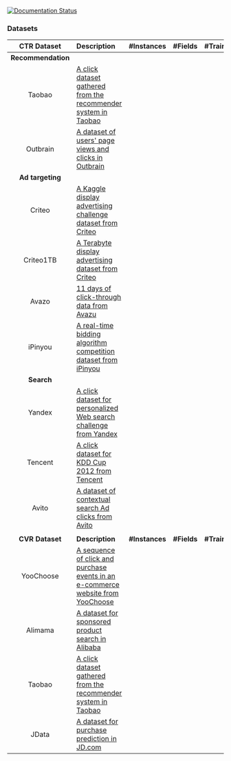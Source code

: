 [![Documentation Status](https://readthedocs.org/projects/deepctr/badge/?version=latest)](https://deepctr.readthedocs.io/en/latest/?badge=latest)



### Datasets
| CTR Dataset | Description | #Instances | #Fields | #Train | #Validate | #Test | 
| :-----: |:------------|-----------:| -------:|-------:|----------:|------:|
| **Recommendation** |
| Taobao   | [A click dataset gathered from the recommender system in Taobao](https://tianchi.aliyun.com/datalab/dataSet.html?dataId=408) | | | | ||
| Outbrain  | [A dataset of users' page views and clicks in Outbrain](https://www.kaggle.com/c/outbrain-click-prediction/data) | | | | ||
| **Ad targeting** |
| Criteo  | [A Kaggle display advertising challenge dataset from Criteo](https://www.kaggle.com/c/criteo-display-ad-challenge/data) | | | | ||
| Criteo1TB  | [A Terabyte display advertising dataset from Criteo](http://labs.criteo.com/2013/12/download-terabyte-click-logs-2/) | | | | ||
| Avazo  | [11 days of click-through data from Avazu](https://www.kaggle.com/c/avazu-ctr-prediction/data) | | | | ||
| iPinyou  | [A real-time bidding algorithm competition dataset from iPinyou](http://contest.ipinyou.com/) | | | | ||
| **Search** |
| Yandex  | [A click dataset for personalized Web search challenge from Yandex](https://www.kaggle.com/c/yandex-personalized-web-search-challenge) | | | | ||
| Tencent  | [A click dataset for KDD Cup 2012 from Tencent](https://www.kaggle.com/c/kddcup2012-track2)  | | | | ||
| Avito |  [A dataset of contextual search Ad clicks from Avito](https://www.kaggle.com/c/avito-context-ad-clicks/data) | | | | ||
| |
|**CVR Dataset** | **Description** | **#Instances** | **#Fields** | **#Train** | **#Validate** | **#Test** | 
| YooChoose | [A sequence of click and purchase events in an e-commerce website from YooChoose](https://2015.recsyschallenge.com/index.html)  | | | | ||
| Alimama  |  [A dataset for sponsored product search in Alibaba](https://tianchi.aliyun.com/competition/introduction.htm?spm=5176.100069.5678.1.560d7a7eSjZLxq&raceId=231647)  | | | | ||
| Taobao   | [A click dataset gathered from the recommender system in Taobao](https://tianchi.aliyun.com/datalab/dataSet.html?dataId=408) | | | | ||
| JData | [A dataset for purchase prediction in JD.com](https://jdata.jd.com/html/detail.html?id=1)  | | | | ||

